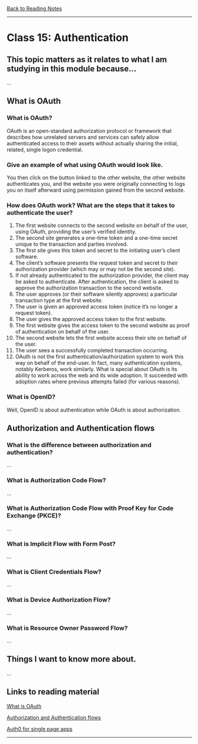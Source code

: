 [Back to Reading Notes](./README.md)

---

# Class 15: Authentication

## This topic matters as it relates to what I am studying in this module because...

...

## What is OAuth

### What is OAuth?

OAuth is an open-standard authorization protocol or framework that describes how unrelated servers and services can safely allow authenticated access to their assets without actually sharing the initial, related, single logon credential.

### Give an example of what using OAuth would look like.

You then click on the button linked to the other website, the other website authenticates you, and the website you were originally connecting to logs you on itself afterward using permission gained from the second website.

### How does OAuth work? What are the steps that it takes to authenticate the user?
1) The first website connects to the second website on behalf of the user, using OAuth, providing the user’s verified identity.
2) The second site generates a one-time token and a one-time secret unique to the transaction and parties involved.
3) The first site gives this token and secret to the initiating user’s client software.
4) The client’s software presents the request token and secret to their authorization provider (which may or may not be the second site).
5) If not already authenticated to the authorization provider, the client may be asked to authenticate. After authentication, the client is asked to approve the authorization transaction to the second website.
6) The user approves (or their software silently approves) a particular transaction type at the first website.
7) The user is given an approved access token (notice it’s no longer a request token).
8) The user gives the approved access token to the first website.
9) The first website gives the access token to the second website as proof of authentication on behalf of the user.
10) The second website lets the first website access their site on behalf of the user.
11) The user sees a successfully completed transaction occurring.
12) OAuth is not the first authentication/authorization system to work this way on behalf of the end-user. In fact, many authentication systems, notably Kerberos, work similarly. What is special about OAuth is its ability to work across the web and its wide adoption. It succeeded with adoption rates where previous attempts failed (for various reasons).

### What is OpenID?

Well, OpenID is about authentication while OAuth is about authorization.

## Authorization and Authentication flows

### What is the difference between authorization and authentication?

...

### What is Authorization Code Flow?

...

### What is Authorization Code Flow with Proof Key for Code Exchange (PKCE)?

...

### What is Implicit Flow with Form Post?

...

### What is Client Credentials Flow?

...

### What is Device Authorization Flow?

...

### What is Resource Owner Password Flow?

...

## Things I want to know more about.

...

## Links to reading material

[What is OAuth](https://www.csoonline.com/article/3216404/what-is-oauth-how-the-open-authorization-framework-works.html)

[Authorization and Authentication flows](https://auth0.com/docs/get-started/authentication-and-authorization-flow)

[Auth0 for single page apps](https://auth0.com/docs/libraries/auth0-react)

---
